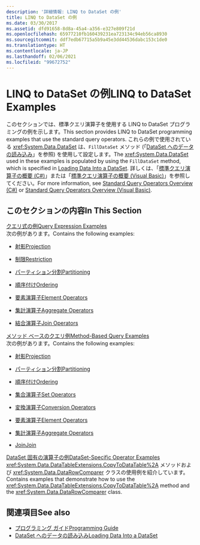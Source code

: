 ```yaml
---
description: '詳細情報: LINQ to DataSet の例'
title: LINQ to DataSet の例
ms.date: 03/30/2017
ms.assetid: dfd91658-8d8a-45a4-a356-e327e809f21d
ms.openlocfilehash: 65977210fb160439231ea723134c94eb56ca8930
ms.sourcegitcommit: ddf7edb67715a5b9a45e3dd44536dabc153c1de0
ms.translationtype: HT
ms.contentlocale: ja-JP
ms.lasthandoff: 02/06/2021
ms.locfileid: "99672752"
---
```

# <a name="linq-to-dataset-examples"></a><span data-ttu-id="f68b6-103">LINQ to DataSet の例</span><span class="sxs-lookup"><span data-stu-id="f68b6-103">LINQ to DataSet Examples</span></span>

<span data-ttu-id="f68b6-104">このセクションでは、標準クエリ演算子を使用する LINQ to DataSet プログラミングの例を示します。</span><span class="sxs-lookup"><span data-stu-id="f68b6-104">This section provides LINQ to DataSet programming examples that use the standard query operators.</span></span> <span data-ttu-id="f68b6-105">これらの例で使用されている <xref:System.Data.DataSet> は、`FillDataSet` メソッド (「[DataSet へのデータの読み込み](loading-data-into-a-dataset.md)」を参照) を使用して設定します。</span><span class="sxs-lookup"><span data-stu-id="f68b6-105">The <xref:System.Data.DataSet> used in these examples is populated by using the `FillDataSet` method, which is specified in [Loading Data Into a DataSet](loading-data-into-a-dataset.md).</span></span> <span data-ttu-id="f68b6-106">詳しくは、「[標準クエリ演算子の概要 (C#)](../../../csharp/programming-guide/concepts/linq/standard-query-operators-overview.md)」または「[標準クエリ演算子の概要 (Visual Basic)](../../../visual-basic/programming-guide/concepts/linq/standard-query-operators-overview.md)」を参照してください。</span><span class="sxs-lookup"><span data-stu-id="f68b6-106">For more information, see [Standard Query Operators Overview (C#)](../../../csharp/programming-guide/concepts/linq/standard-query-operators-overview.md) or [Standard Query Operators Overview (Visual Basic)](../../../visual-basic/programming-guide/concepts/linq/standard-query-operators-overview.md).</span></span>  
  
## <a name="in-this-section"></a><span data-ttu-id="f68b6-107">このセクションの内容</span><span class="sxs-lookup"><span data-stu-id="f68b6-107">In This Section</span></span>  

 [<span data-ttu-id="f68b6-108">クエリ式の例</span><span class="sxs-lookup"><span data-stu-id="f68b6-108">Query Expression Examples</span></span>](query-expression-examples-linq-to-dataset.md)  
 <span data-ttu-id="f68b6-109">次の例があります。</span><span class="sxs-lookup"><span data-stu-id="f68b6-109">Contains the following examples:</span></span>  
  
- [<span data-ttu-id="f68b6-110">射影</span><span class="sxs-lookup"><span data-stu-id="f68b6-110">Projection</span></span>](query-expression-syntax-examples-projection-linq-to-dataset.md)  
  
- [<span data-ttu-id="f68b6-111">制限</span><span class="sxs-lookup"><span data-stu-id="f68b6-111">Restriction</span></span>](query-expression-syntax-examples-restriction-linq-to-dataset.md)  
  
- [<span data-ttu-id="f68b6-112">パーティション分割</span><span class="sxs-lookup"><span data-stu-id="f68b6-112">Partitioning</span></span>](query-expression-syntax-examples-partitioning.md)  
  
- [<span data-ttu-id="f68b6-113">順序付け</span><span class="sxs-lookup"><span data-stu-id="f68b6-113">Ordering</span></span>](query-expression-syntax-examples-ordering-linq-to-dataset.md)  
  
- [<span data-ttu-id="f68b6-114">要素演算子</span><span class="sxs-lookup"><span data-stu-id="f68b6-114">Element Operators</span></span>](query-expression-syntax-examples-element-operators.md)  
  
- [<span data-ttu-id="f68b6-115">集計演算子</span><span class="sxs-lookup"><span data-stu-id="f68b6-115">Aggregate Operators</span></span>](query-expression-syntax-examples-aggregate-operators.md)  
  
- [<span data-ttu-id="f68b6-116">結合演算子</span><span class="sxs-lookup"><span data-stu-id="f68b6-116">Join Operators</span></span>](query-expression-syntax-examples-join-operators.md)  
  
 [<span data-ttu-id="f68b6-117">メソッド ベースのクエリ例</span><span class="sxs-lookup"><span data-stu-id="f68b6-117">Method-Based Query Examples</span></span>](method-based-query-examples-linq-to-dataset.md)  
 <span data-ttu-id="f68b6-118">次の例があります。</span><span class="sxs-lookup"><span data-stu-id="f68b6-118">Contains the following examples:</span></span>  
  
- [<span data-ttu-id="f68b6-119">射影</span><span class="sxs-lookup"><span data-stu-id="f68b6-119">Projection</span></span>](method-based-query-syntax-examples-projection.md)  
  
- [<span data-ttu-id="f68b6-120">パーティション分割</span><span class="sxs-lookup"><span data-stu-id="f68b6-120">Partitioning</span></span>](method-based-query-syntax-examples-partitioning-linq.md)  
  
- [<span data-ttu-id="f68b6-121">順序付け</span><span class="sxs-lookup"><span data-stu-id="f68b6-121">Ordering</span></span>](method-based-query-syntax-examples-ordering-linq-to-dataset.md)  
  
- [<span data-ttu-id="f68b6-122">集合演算子</span><span class="sxs-lookup"><span data-stu-id="f68b6-122">Set Operators</span></span>](method-based-query-syntax-examples-set-operators.md)  
  
- [<span data-ttu-id="f68b6-123">変換演算子</span><span class="sxs-lookup"><span data-stu-id="f68b6-123">Conversion Operators</span></span>](method-based-query-syntax-examples-conversion-operators.md)  
  
- [<span data-ttu-id="f68b6-124">要素演算子</span><span class="sxs-lookup"><span data-stu-id="f68b6-124">Element Operators</span></span>](method-based-query-syntax-examples-element-operators.md)  
  
- [<span data-ttu-id="f68b6-125">集計演算子</span><span class="sxs-lookup"><span data-stu-id="f68b6-125">Aggregate Operators</span></span>](method-based-query-syntax-examples-aggregate-operators.md)  
  
- [<span data-ttu-id="f68b6-126">Join</span><span class="sxs-lookup"><span data-stu-id="f68b6-126">Join</span></span>](method-based-query-syntax-examples-join-linq-to-dataset.md)  
  
 [<span data-ttu-id="f68b6-127">DataSet 固有の演算子の例</span><span class="sxs-lookup"><span data-stu-id="f68b6-127">DataSet-Specific Operator Examples</span></span>](dataset-specific-operator-examples-linq-to-dataset.md)  
 <span data-ttu-id="f68b6-128"><xref:System.Data.DataTableExtensions.CopyToDataTable%2A> メソッドおよび <xref:System.Data.DataRowComparer> クラスの使用例を紹介しています。</span><span class="sxs-lookup"><span data-stu-id="f68b6-128">Contains examples that demonstrate how to use the <xref:System.Data.DataTableExtensions.CopyToDataTable%2A> method and the <xref:System.Data.DataRowComparer> class.</span></span>  
  
## <a name="see-also"></a><span data-ttu-id="f68b6-129">関連項目</span><span class="sxs-lookup"><span data-stu-id="f68b6-129">See also</span></span>

- [<span data-ttu-id="f68b6-130">プログラミング ガイド</span><span class="sxs-lookup"><span data-stu-id="f68b6-130">Programming Guide</span></span>](programming-guide-linq-to-dataset.md)
- [<span data-ttu-id="f68b6-131">DataSet へのデータの読み込み</span><span class="sxs-lookup"><span data-stu-id="f68b6-131">Loading Data Into a DataSet</span></span>](loading-data-into-a-dataset.md)
